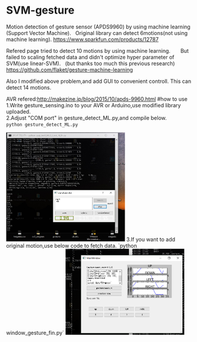 # SVM-gesture  
Motion detection of gesture sensor (APDS9960) by using machine learning (Support Vector Machine).  
Original library can detect 6motions(not using machine learning).
<https://www.sparkfun.com/products/12787>

Refered page tried to detect 10 motions by using machine learning.       
But failed to scaling fetched data and didn't optimize hyper parameter of SVM(use linear-SVM).  
(but thanks too much this previous research)
<https://github.com/flaket/gesture-machine-learning>

Also I modified above problem,and add GUI to convenient controll.
This can detect 14 motions.

AVR refered:<http://makezine.jp/blog/2015/10/apds-9960.html>
#how to use
1.Write gesture_sensing.ino to your AVR or Arduino,use modified library uploaded.  
2.Adjust "COM port" in gesture_detect_ML.py,and compile below.  
`python gesture_detect_ML.py`

<img src="picture/gesture_GUI.jpg" width="320px">
3.If you want to add original motion,use below code to fetch data.
`python window_gesture_fin.py`

<img src="picture/gesture_window.png" width="320px">
